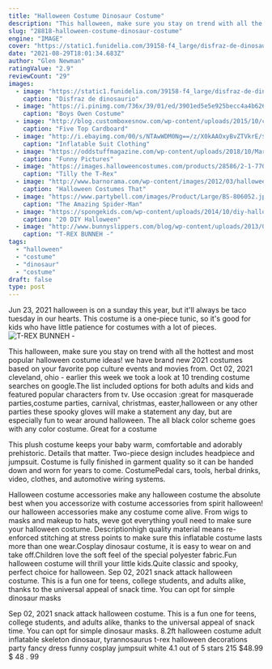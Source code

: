 ```yaml
---
title: "Halloween Costume Dinosaur Costume"
description: "This halloween, make sure you stay on trend with all the hottest and most popular halloween costume ideas! we have brand new 2021 costumes based on your favorite pop culture events and movies from"
slug: "28818-halloween-costume-dinosaur-costume"
engine: "IMAGE"
cover: "https://static1.funidelia.com/39158-f4_large/disfraz-de-dinosaurio-arcoiris-para-nino.jpg"
date: "2021-08-29T18:01:34.683Z"
author: "Glen Newman"
ratingValue: "2.9"
reviewCount: "29"
images:
  - image: "https://static1.funidelia.com/39158-f4_large/disfraz-de-dinosaurio-arcoiris-para-nino.jpg"
    caption: "Disfraz de dinosaurio"
  - image: "https://i.pinimg.com/736x/39/01/ed/3901ed5e5e925becc4a4b6260e35c5ae--jurassic-world-peyton.jpg"
    caption: "Boys Owen Costume"
  - image: "http://blog.customboxesnow.com/wp-content/uploads/2015/10/cardboard_box_robot-679x1024.jpg"
    caption: "Five Top Cardboard"
  - image: "http://i.ebayimg.com/00/s/NTAwWDM0Ng==/z/X0kAAOxyBvZTVkrE/$_3.JPG?set_id=2"
    caption: "Inflatable Suit Clothing"
  - image: "https://oddstuffmagazine.com/wp-content/uploads/2018/10/Marge-Simpson-650x827.jpg"
    caption: "Funny Pictures"
  - image: "https://images.halloweencostumes.com/products/28586/2-1-77089/tilly-the-t-rex-girls-dinosaur-costume.jpg"
    caption: "Tilly the T-Rex"
  - image: "http://www.barnorama.com/wp-content/images/2012/03/halloween-costumes/25-halloween-costumes.jpg"
    caption: "Halloween Costumes That"
  - image: "https://www.partybell.com/images/Product/Large/BS-806052.jpg"
    caption: "The Amazing Spider-Man"
  - image: "https://spongekids.com/wp-content/uploads/2014/10/diy-halloween-mask-crafts/20-paperbag-mask.jpg"
    caption: "20 DIY Halloween"
  - image: "http://www.bunnyslippers.com/blog/wp-content/uploads/2013/02/trex-bunny.jpg"
    caption: "T-REX BUNNEH -"
tags:
  - "halloween"
  - "costume"
  - "dinosaur"
  - "costume"
draft: false
type: post
---
```


Jun 23, 2021 halloween is on a sunday this year, but it'll always be taco tuesday in our hearts. This costume is a one-piece tunic, so it's good for kids who have little patience for costumes with a lot of pieces.
![T-REX BUNNEH -](http://www.bunnyslippers.com/blog/wp-content/uploads/2013/02/trex-bunny.jpg "T-REX BUNNEH -")

This halloween, make sure you stay on trend with all the hottest and most popular halloween costume ideas! we have brand new 2021 costumes based on your favorite pop culture events and movies from. Oct 02, 2021 cleveland, ohio - earlier this week we took a look at 10 trending costume searches on google.The list included options for both adults and kids and featured popular characters from tv. Use occasion :great for masquerade parties,costume parties, carnival, christmas, easter,halloween or any other parties these spooky gloves will make a statement any day, but are especially fun to wear around halloween. The all black color scheme goes with any color costume. Great for a costume
<!--inArticleAds-->

<!--galleryOne-->

This plush costume keeps your baby warm, comfortable and adorably prehistoric. Details that matter. Two-piece design includes headpiece and jumpsuit. Costume is fully finished in garment quality so it can be handed down and worn for years to come. CostumePedal cars, tools, herbal drinks, video, clothes, and automotive wiring systems.
<!--inArticleAds-->

<!--galleryTwo-->

Halloween costume accessories make any halloween costume the absolute best when you accessorize with costume accessories from spirit halloween! our halloween accessories make any costume come alive. From wigs to masks and makeup to hats, weve got everything youll need to make sure your halloween costume. Descriptionhigh quality material means re-enforced stitching at stress points to make sure this inflatable costume lasts more than one wear.Cosplay dinosaur costume, it is easy to wear on and take off.Children love the soft feel of the special polyester fabric.Fun halloween costume will thrill your little kids.Quite classic and spooky, perfect choice for halloween. Sep 02, 2021 snack attack halloween costume. This is a fun one for teens, college students, and adults alike, thanks to the universal appeal of snack time.  You can opt for simple dinosaur masks
<!--galleryThree-->

Sep 02, 2021 snack attack halloween costume. This is a fun one for teens, college students, and adults alike, thanks to the universal appeal of snack time.  You can opt for simple dinosaur masks. 8.2ft halloween costume adult inflatable skeleton dinosaur, tyrannosaurus t-rex halloween decorations party fancy dress funny cosplay jumpsuit white 4.1 out of 5 stars 215 $48.99 $ 48 . 99